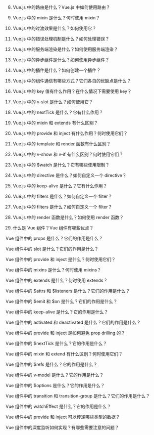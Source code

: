 


8. Vue.js 中的路由是什么？Vue.js 中如何使用路由？

10. Vue.js 中的 mixin 是什么？何时使用 mixin？

11. Vue.js 中的过渡效果是什么？如何使用它？

12. Vue.js 中的错误处理机制是什么？如何处理错误？

13. Vue.js 中的服务端渲染是什么？如何使用服务端渲染？

14. Vue.js 中的异步组件是什么？如何使用异步组件？

15. Vue.js 中的插件是什么？如何创建一个插件？

16. Vue.js 中的组件通信有哪些方式？它们各自的优缺点是什么？

17. Vue.js 中的 key 值有什么作用？在什么情况下需要使用 key？

18. Vue.js 中的 v-slot 是什么？如何使用它？

19. Vue.js 中的 nextTick 是什么？它有什么作用？

20. Vue.js 中的 mixin 和 extends 有什么区别？

21. Vue.js 中的 provide 和 inject 有什么作用？何时使用它们？

22. Vue.js 中的 template 和 render 函数有什么区别？

23. Vue.js 中的 v-show 和 v-if 有什么区别？何时使用它们？

24. Vue.js 中的 $watch 是什么？它有哪些使用限制？

25. Vue.js 中的 directive 是什么？如何自定义一个 directive？

26. Vue.js 中的 keep-alive 是什么？它有什么作用？

27. Vue.js 中的 filters 是什么？如何自定义一个 filter？

28. Vue.js 中的 filters 是什么？如何自定义一个 filter？

29. Vue.js 中的 render 函数是什么？如何使用 render 函数？

30. 什么是 Vue 组件？Vue 组件有哪些优点？

Vue 组件中的 props 是什么？它们的作用是什么？

Vue 组件中的 slot 是什么？它们的作用是什么？

Vue 组件中的 provide 和 inject 是什么？何时使用它们？

Vue 组件中的 mixins 是什么？何时使用 mixins？

Vue 组件中的 extends 是什么？何时使用 extends？

Vue 组件中的 $attrs 和 $listeners 是什么？它们的作用是什么？

Vue 组件中的 $emit 和 $on 是什么？它们的作用是什么？

Vue 组件中的 keep-alive 是什么？它的作用是什么？

Vue 组件中的 activated 和 deactivated 是什么？它们的作用是什么？

Vue 组件中的 provide 和 inject 是如何避免 prop drilling 的？

Vue 组件中的 $nextTick 是什么？它的作用是什么？

Vue 组件中的 mixin 和 extend 有什么区别？何时使用它们？

Vue 组件中的 $refs 是什么？它的作用是什么？

Vue 组件中的 v-model 是什么？它的作用是什么？

Vue 组件中的 $options 是什么？它的作用是什么？

Vue 组件中的 transition 和 transition-group 是什么？它们的作用是什么？

Vue 组件中的 watchEffect 是什么？它的作用是什么？

Vue 组件中的 provide 和 inject 可以传递哪些类型的数据？

Vue 组件中的深度监听如何实现？有哪些需要注意的问题？